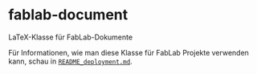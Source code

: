 fablab-document
===============

LaTeX-Klasse für FabLab-Dokumente

Für Informationen, wie man diese Klasse für FabLab Projekte verwenden kann, schau in [`README_deployment.md`](README_deployment.md).
